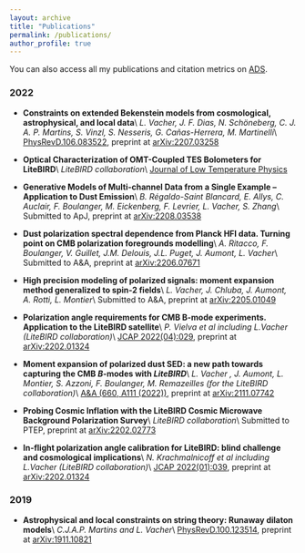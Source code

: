 ```yaml
---
layout: archive
title: "Publications"
permalink: /publications/
author_profile: true
---
```


You can also access all my publications and citation metrics on [ADS](https://ui.adsabs.harvard.edu/search/q=orcid%3A0000-0001-9551-1417&sort=date+desc).

### 2022 

- **Constraints on extended Bekenstein models from cosmological, astrophysical, and local data**\\
*L. Vacher, J. F. Dias, N. Schöneberg, C. J. A. P. Martins, S. Vinzl, S. Nesseris, G. Cañas-Herrera, M. Martinelli*\\
[PhysRevD.106.083522](https://journals.aps.org/prd/abstract/10.1103/PhysRevD.106.083522), preprint at [arXiv:2207.03258](https://arxiv.org/pdf/2207.03258.pdf)

- **Optical Characterization of OMT-Coupled TES Bolometers for LiteBIRD**\\
*LiteBIRD collaboration*\\
[Journal of Low Temperature Physics](https://link.springer.com/article/10.1007/s10909-022-02808-7)


- **Generative Models of Multi-channel Data from a Single Example – Application to Dust Emission**\\
*B. Régaldo-Saint Blancard, E. Allys, C. Auclair, F. Boulanger, M. Eickenberg, F. Levrier, L. Vacher, S. Zhang*\\
Submitted to ApJ, preprint at [arXiv:2208.03538](https://arxiv.org/pdf/2208.03538.pdf)

- **Dust polarization spectral dependence from Planck HFI data. Turning point on CMB polarization foregrounds modelling**\\
*A. Ritacco, F. Boulanger, V. Guillet, J.M. Delouis, J.L. Puget, J. Aumont, L. Vacher*\\
Submitted to A&A, preprint at [arXiv:2206.07671](https://arxiv.org/pdf/2206.07671.pdf)

- **High precision modeling of polarized signals: moment expansion method generalized to spin-2 fields**\\
*L. Vacher, J. Chluba, J. Aumont, A. Rotti, L. Montier*\\
Submitted to A&A, preprint at [arXiv:2205.01049](https://arxiv.org/pdf/2205.01049.pdf)

- **Polarization angle requirements for CMB B-mode experiments. Application to the LiteBIRD satellite**\\
*P. Vielva et al including L.Vacher (LiteBIRD collaboration)*\\
[JCAP 2022(04):029](https://iopscience.iop.org/article/10.1088/1475-7516/2022/04/029), preprint at [arXiv:2202.01324](https://arxiv.org/pdf/2202.01324.pdf)

- **Moment expansion of polarized dust SED: a new path towards capturing the CMB *B*-modes with *LiteBIRD***\\
*L. Vacher , J. Aumont, L. Montier, S. Azzoni, F. Boulanger, M. Remazeilles (for the LiteBIRD collaboration)*\\
[A&A (660, A111 (2022))](https://www.aanda.org/articles/aa/pdf/2022/04/aa42664-21.pdf), preprint at [arXiv:2111.07742](https://arxiv.org/abs/2111.07742)

- **Probing Cosmic Inflation with the LiteBIRD Cosmic Microwave Background Polarization Survey**\\
*LiteBIRD collaboration*\\
Submitted to PTEP, preprint at [arXiv:2202.02773](https://arxiv.org/pdf/2202.02773.pdf)

- **In-flight polarization angle calibration for LiteBIRD: blind challenge and cosmological implications**\\
*N. Krachmalnicoff et al including L.Vacher (LiteBIRD collaboration)*\\
[JCAP 2022(01):039](https://iopscience.iop.org/article/10.1088/1475-7516/2022/01/039), preprint at [arXiv:2202.01324](https://arxiv.org/pdf/2111.09140.pdf)

### 2019

- **Astrophysical and local constraints on string theory: Runaway dilaton models**\\
*C.J.A.P. Martins and L. Vacher*\\
[PhysRevD.100.123514](https://journals.aps.org/prd/abstract/10.1103/PhysRevD.100.123514), preprint at [arXiv:1911.10821](https://arxiv.org/pdf/1911.10821.pdf) 